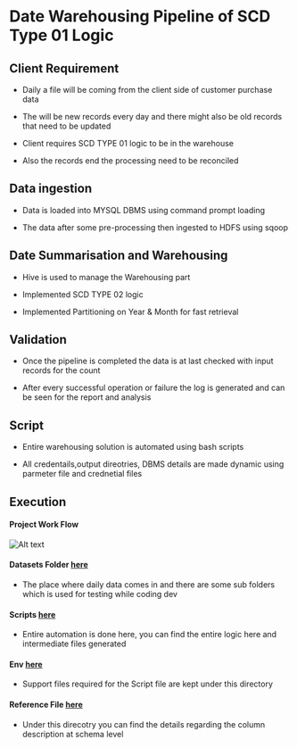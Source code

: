 # Date Warehousing Pipeline of SCD Type 01 Logic 

## Client Requirement 

* Daily a file will be coming from the client side of customer purchase data

* The will be new records every day and there might also be old records that need to be updated

* Client requires SCD TYPE 01 logic to be in  the warehouse 

* Also the records end the processing need to be reconciled 

## Data ingestion 

* Data is loaded into MYSQL DBMS using command prompt loading

* The data after some pre-processing then ingested to HDFS using sqoop 

## Date Summarisation and Warehousing 

* Hive is used to manage the Warehousing part

* Implemented SCD TYPE 02 logic

* Implemented Partitioning on Year & Month for fast retrieval

## Validation

* Once the pipeline is completed the data is at last checked with input records for the count

* After every successful operation or failure the log is generated and can be seen for the report and analysis

## Script

* Entire warehousing solution is automated using bash scripts

* All credentails,output direotries, DBMS details are made dynamic using parmeter file and crednetial files

## Execution

#### Project Work Flow
![Alt text](https://github.com/SubhashMurugesan/Hadoop_Warehosue_Data_Pipeline/blob/main/Project_workflow.jpeg?raw=true "Project Flow Daigram")

#### Datasets Folder  [here](https://github.com/SubhashMurugesan/Hadoop_Warehosue_Data_Pipeline/tree/main/datasets)

* The place where daily data comes in and there are some sub folders which is used for testing while coding dev

#### Scripts [here](https://github.com/SubhashMurugesan/Hadoop_Warehosue_Data_Pipeline/tree/main/scripts)

* Entire automation is done here, you can find the entire logic here and intermediate files generated

#### Env [here](https://github.com/SubhashMurugesan/Hadoop_Warehosue_Data_Pipeline/tree/main/env)

* Support files required for the Script file are kept under this directory

#### Reference File [here](https://github.com/SubhashMurugesan/Hadoop_Warehosue_Data_Pipeline/tree/main/ref_files)
* Under this direcotry you can find the details regarding the column description at schema level 

